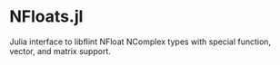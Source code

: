 # NFloats.jl
Julia interface to libflint NFloat NComplex types with special function, vector, and matrix support.
